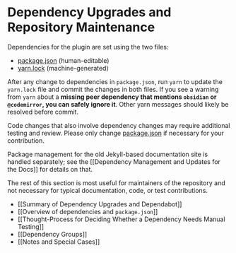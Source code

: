 # Dependency Upgrades and Repository Maintenance

Dependencies for the plugin are set using the two files:

- [package.json](https://github.com/obsidian-tasks-group/obsidian-tasks/blob/main/package.json)  (human-editable)
- [yarn.lock](https://github.com/obsidian-tasks-group/obsidian-tasks/blob/main/yarn.lock) (machine-generated)

After any change to dependencies in `package.json`, run `yarn` to update the `yarn.lock` file and commit the changes in both files.
If you see a warning from `yarn` about a **missing peer dependency that mentions `obsidian` or `@codemirror`, you can safely ignore it**. Other yarn messages should likely be resolved before commit.

Code changes that also involve dependency changes may require additional testing and review.
Please only change [package.json](https://github.com/obsidian-tasks-group/obsidian-tasks/blob/main/package.json) if necessary for your contribution.

Package management for the old Jekyll-based documentation site is handled separately; see the [[Dependency Management and Updates for the Docs]] for details on that.

The rest of this section is most useful for maintainers of the repository and not necessary for typical documentation, code, or test contributions.

- [[Summary of Dependency Upgrades and Dependabot]]
- [[Overview of dependencies and `package.json`]]
- [[Thought-Process for Deciding Whether a Dependency Needs Manual Testing]]
- [[Dependency Groups]]
- [[Notes and Special Cases]]
